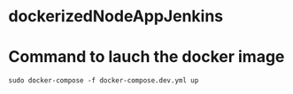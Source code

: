 # dockerizedNodeAppJenkins

# Command to lauch the docker image

``` 
sudo docker-compose -f docker-compose.dev.yml up
```
